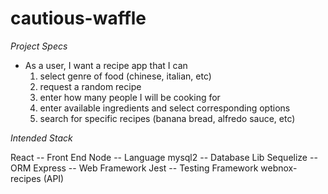 # cautious-waffle

_Project Specs_

- As a user, I want a recipe app that I can
  1.  select genre of food (chinese, italian, etc)
  2.  request a random recipe
  3.  enter how many people I will be cooking for
  4.  enter available ingredients and select corresponding options
  5.  search for specific recipes (banana bread, alfredo sauce, etc)

_Intended Stack_

React -- Front End
Node -- Language
mysql2 -- Database Lib
Sequelize -- ORM
Express -- Web Framework
Jest -- Testing Framework
webnox-recipes (API)

